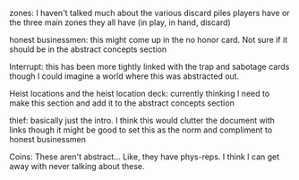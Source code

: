 zones: I haven't talked much about the various discard piles players have or the three main zones they all have (in play, in hand, discard)

honest businessmen: this might come up in the no honor card. Not sure if it should be in the abstract concepts section

Interrupt: this has been more tightly linked with the trap and sabotage cards though I could imagine a world where this was abstracted out.

Heist locations and the heist location deck: currently thinking I need to make this section and add it to the abstract concepts section

thief: basically just the intro. I think this would clutter the document with links though it might be good to set this as the norm and compliment to honest businessmen

Coins: These aren't abstract... Like, they have phys-reps. I think I can get away with never talking about these.